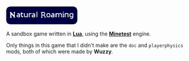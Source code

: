 ![Natural Roaming](menu/header.png)

A sandbox game written in **[Lua][1]**, using the **[Minetest][2]** engine.

Only things in this game that I didn't make are the `doc` and `playerphysics` mods, both of which were made by **Wuzzy**.

[1]: https://lua.org "Lua webpage"
[2]: https://minetest.net "Minetest webpage"